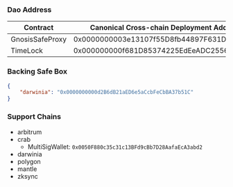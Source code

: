 ### Dao Address
| Contract        | Canonical Cross-chain Deployment Address     | zkSync                                     |
| --------------- | -------------------------------------------- | ------------------------------------------ |
| GnosisSafeProxy | 0x0000000003e13107f55D8fb44897F631DA4e60CC   | 0x1eBd8e8127ceC95B62e0C9Cf283b65ca106C2b37 |
| TimeLock        | 0x000000000f681D85374225EdEeADC25560C1fb3F   | 0x38b9145b6f4f363c42c83f62ee09df0ade6f8dec |

### Backing Safe Box
```json
{
	"darwinia": "0x0000000000d2B6dB21aED6e5aCcbFeCbBA37b51C"
}
```

### Support Chains
- arbitrum
- crab 
  - MultiSigWallet: `0x0050F880c35c31c13BFd9cBb7D28AafaEcA3abd2`
- darwinia
- polygon
- mantle
- zksync
